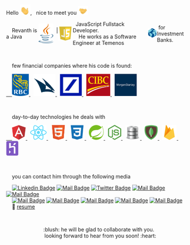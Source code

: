 Hello <a target="_blank" rel="noopener noreferrer" href="https://github.com/revanth-nalini/revanth-nalini/blob/main/image/handwave.gif?raw=true">
  <img src="https://github.com/revanth-nalini/revanth-nalini/blob/main/image/handwave.gif?raw=true" width="28px" alt="hi" style="max-width:100%;"></a>, &nbsp;
nice to meet you
<a target="_blank" rel="noopener noreferrer" href="https://github.com/revanth-nalini/revanth-nalini/blob/main/image/handshake.gif?raw=true">
  <img src="https://github.com/revanth-nalini/revanth-nalini/blob/main/image/handshake.gif?raw=true" width="28px" alt="hi" style="max-width:100%;"></a>


<p style="display:flex; align-items:center">
&nbsp;&nbsp;&nbsp;&nbsp;Revanth is a Java &nbsp <img src="https://github.com/revanth-nalini/revanth-nalini/blob/main/image/java.png?raw=true" width=40 /> &nbsp |  &nbsp
<img src="https://github.com/revanth-nalini/revanth-nalini/blob/main/image/js.png?raw=true" width=40 />&nbsp JavaScript Fullstack Developer. <br /> 
&nbsp;&nbsp;&nbsp;&nbsp;He works as a Software Engineer at 
Temenos&nbsp;<a target="_blank" rel="noopener noreferrer" href="https://www.temenos.com">  
    <img src="https://github.com/revanth-nalini/revanth-nalini/blob/main/image/temenos.png?raw=true" width=40 />
  </a>&nbsp;for Investment Banks.
</p>

<br />

&nbsp;&nbsp;&nbsp;&nbsp;few financial companies where his code is found:
<p>
  <a target="_blank" rel="noopener noreferrer" href="https://www.rbcwealthmanagement.com">  
    &nbsp;&nbsp;&nbsp;&nbsp;<img src="https://github.com/revanth-nalini/revanth-nalini/blob/main/image/rbc.png?raw=true" height=60 /> 
  </a> 
    &nbsp;
  <a target="_blank" rel="noopener noreferrer" href="https://www.credit-suisse.com/international/en.html"> 
    <img src="https://github.com/revanth-nalini/revanth-nalini/blob/main/image/cs.png?raw=true" height=60 /> 
  </a>
    &nbsp;
  <a target="_blank" rel="noopener noreferrer" href="https://deutschewealth.com"> 
    <img src="https://github.com/revanth-nalini/revanth-nalini/blob/main/image/db.png?raw=true" height=60 /> 
  </a> 
    &nbsp;
  <a target="_blank" rel="noopener noreferrer" href="https://www.cibc.com/en/private-wealth-management.html"> 
    <img src="https://github.com/revanth-nalini/revanth-nalini/blob/main/image/cibc.png?raw=true" height=60 /> 
  </a>
      &nbsp;
  <a target="_blank" rel="noopener noreferrer" href="https://www.morganstanley.com/what-we-do/wealth-management"> 
    <img src="https://github.com/revanth-nalini/revanth-nalini/blob/main/image/morgan.jpg?raw=true" height=60 /> 
  </a>

</p>

<br />

&nbsp;&nbsp;&nbsp;&nbsp;day-to-day technologies he deals with
<p>
  <a target="_blank" rel="noopener noreferrer" href="https://angular.io">  
    &nbsp;&nbsp;&nbsp;&nbsp;<img src="https://github.com/revanth-nalini/revanth-nalini/blob/main/image/angular.png?raw=true" height=40 /> 
  </a> 
    &nbsp;
  <a target="_blank" rel="noopener noreferrer" href="https://reactjs.org"> 
    <img src="https://github.com/revanth-nalini/revanth-nalini/blob/main/image/react.png?raw=true" height=40 /> 
  </a>
    &nbsp;
  <a target="_blank" rel="noopener noreferrer" href="https://www.w3schools.com/html"> 
    <img src="https://github.com/revanth-nalini/revanth-nalini/blob/main/image/html.png?raw=true" height=40 /> 
  </a> 
    &nbsp;
  <a target="_blank" rel="noopener noreferrer" href="https://www.w3schools.com/css"> 
    <img src="https://github.com/revanth-nalini/revanth-nalini/blob/main/image/css.png?raw=true" height=40 /> 
  </a>
     &nbsp;
  <a target="_blank" rel="noopener noreferrer" href="https://spring.io"> 
    <img src="https://github.com/revanth-nalini/revanth-nalini/blob/main/image/spring.png?raw=true" height=40 /> 
  </a>
     &nbsp;
  <a target="_blank" rel="noopener noreferrer" href="https://nodejs.org"> 
    <img src="https://github.com/revanth-nalini/revanth-nalini/blob/main/image/node.png?raw=true" height=40 /> 
  </a>
     &nbsp;
  <a target="_blank" rel="noopener noreferrer" href="https://www.oracle.com/database"> 
    <img src="https://github.com/revanth-nalini/revanth-nalini/blob/main/image/oracle.png?raw=true" height=40 /> 
  </a>
     &nbsp;
  <a target="_blank" rel="noopener noreferrer" href="https://www.mongodb.com"> 
    <img src="https://github.com/revanth-nalini/revanth-nalini/blob/main/image/mongo.png?raw=true" height=40 /> 
  </a>
     &nbsp;
  <a target="_blank" rel="noopener noreferrer" href="https://firebase.google.com"> 
    <img src="https://github.com/revanth-nalini/revanth-nalini/blob/main/image/firebase.png?raw=true" height=40 /> 
  </a>
     &nbsp;
  <a target="_blank" rel="noopener noreferrer" href="https://www.heroku.com"> 
    <img src="https://github.com/revanth-nalini/revanth-nalini/blob/main/image/heroku2.png?raw=true" height=40 /> 
  </a>
</p>

<br />


&nbsp;&nbsp;&nbsp;&nbsp;you can contact him through the following media <br />

&nbsp;&nbsp;&nbsp;&nbsp;[![Linkedin Badge](https://img.shields.io/badge/-srevanth-0e76a8?style=flat&labelColor=0e76a8&logo=linkedin&logoColor=white)](https://www.linkedin.com/in/srevanth) 
[![Mail Badge](https://img.shields.io/badge/-revanth--nalini-171515?style=flat&labelColor=171515b&logo=github&logoColor=white)](https://github.com/revanth-nalini)
[![Twitter Badge](https://img.shields.io/badge/-revanths97-1ca0f1?style=flat&labelColor=1ca0f1&logo=twitter&logoColor=white)](https://twitter.com/revanths97) 
[![Mail Badge](https://img.shields.io/badge/-revanth.sridhar97-e84393?style=flat&labelColor=e84393&logo=instagram&logoColor=white)](https://www.instagram.com/revanth.sridhar97)
[![Mail Badge](https://img.shields.io/badge/-revanth.sridhar-3b5998?style=flat&labelColor=3b5998&logo=facebook&logoColor=white)](https://www.facebook.com/revanth.sridhar) 
<br />
&nbsp;&nbsp;&nbsp;&nbsp;[![Mail Badge](https://img.shields.io/badge/-rev_sri-21b153?style=flat&labelColor=21b153&logo=hackerrank&logoColor=white)](https://www.hackerrank.com/rev_sri)
[![Mail Badge](https://img.shields.io/badge/-rev_sri-f89f1b?style=flat&labelColor=f89f1b&logo=leetcode&logoColor=white)](https://leetcode.com/rev_sri)
[![Mail Badge](https://img.shields.io/badge/-revanth.sridhar97-c0392b?style=flat&labelColor=c0392b&logo=gmail&logoColor=white)](mailto:revanth.sridhar97@gmail.com)
[![Mail Badge](https://img.shields.io/badge/-+91--9840770558-1bd741?style=flat&labelColor=1bd741b&logo=whatsapp&logoColor=white)](tel:919840770558)
[![Mail Badge](https://img.shields.io/badge/-anna%20nagar,%20chennai-0d3242?style=flat&labelColor=0d3242b&logo=uber&logoColor=white)](https://www.uber.com/global/en/cities/chennai)
<br />
&nbsp;&nbsp;&nbsp;&nbsp;:paperclip: [resume](https://github.com/revanth-nalini/revanth-nalini/blob/main/docx/Revanth-Sridhar.pdf)

<br />

<p align="center">
&nbsp;&nbsp;:blush: he will be glad to collaborate with you. &nbsp; <br />
&nbsp;&nbsp;looking forward to hear from you soon! :heart:
<p/>



<!--
**revanth-nalini/revanth-nalini** is a ✨ _special_ ✨ repository because its `README.md` (this file) appears on your GitHub profile.

Here are some ideas to get you started:

- 🔭 I’m currently working on ...
- 🌱 I’m currently learning ...
- 👯 I’m looking to collaborate on ...
- 🤔 I’m looking for help with ...
- 💬 Ask me about ...
- 📫 How to reach me: ...
- 😄 Pronouns: ...
- ⚡ Fun fact: ...
-->
